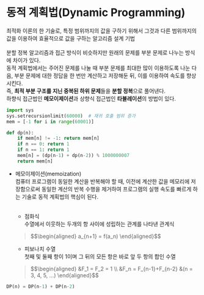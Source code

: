 # 동적 계획법(Dynamic Programming)  
최적화 이론의 한 기술로, 특정 범위까지의 값을 구하기 위해서 그것과 다른 범위까지의 값을 이용하여 효율적으로 값을 구하는 알고리즘 설계 기법<br>  
분할 정복 알고리즘과 접근 방식이 비슷하지만 원래의 문제를 부분 문제로 나누는 방식에 차이가 있다.  
동적 계획법에서는 주어진 문제를 나눌 때 부분 문제를 최대한 많이 이용하도록 나눈 다음, 부분 문제에 대한 정답을 한 번만 계산하고 저장해둔 뒤, 이를 이용하여 속도를 향상시킨다.  
즉, **최적 부분 구조를 지닌 중복된 하위 문제**들을 **분할 정복**으로 풀어낸다.  
하향식 접근법인 **메모이제이션**과 상향식 접근법인 **타뷸레이션**의 방법이 있다.  
```python  
import sys
sys.setrecursionlimit(60000)  # 재귀 호출 범위 증가
mem = [-1 for i in range(60001)]

def dp(n):
    if mem[n] != -1: return mem[n]
    if n == 0: return 1
    if n == 1: return 1
    mem[n] = (dp(n-1) + dp(n-2)) % 1000000007
    return mem[n]
```  

* 메모이제이션(memoization)  
컴퓨터 프로그램이 동일한 계산을 반복해야 할 때, 이전에 계산한 값을 메모리에 저장함으로써 동일한 계산의 반복 수행을 제거하여 프로그램의 실행 속도를 빠르게 하는 기술로 
동적 계획법의 핵심이 된다.<br><br>  
  - 점화식  
  수열에서 이웃하는 두개의 항 사이에 성립하는 관계를 나타낸 관계식  

  <blockquote><p> $$\begin{aligned}  
    a_{n+1} = f(a_n)  
  \end{aligned}$$</p></blockquote>  

  - 피보나치 수열  
  첫째 및 둘째 항이 1이며 그 뒤의 모든 항은 바로 앞 두 항의 합인 수열  
  <blockquote><p> $$\begin{aligned}  
    &F_1 = F_2 = 1 \\  
    &F_n = F_{n-1}+F_{n-2} &(n = 3, 4, 5, ...)  
  \end{aligned}$$</p></blockquote>  
```python  
DP(n) = DP(n-1) + DP(n-2)
```  
  
